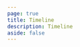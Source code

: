 ```yaml
---
page: true
title: Timeline
description: Timeline
aside: false
---
```


<!-- <Archives/> -->
<TimeLine />
